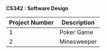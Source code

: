 **CS342 : Software Design**

| Project Number | Description |
| --- | --- |
| 1 | Poker Game |
| 2 | Minesweeper |
